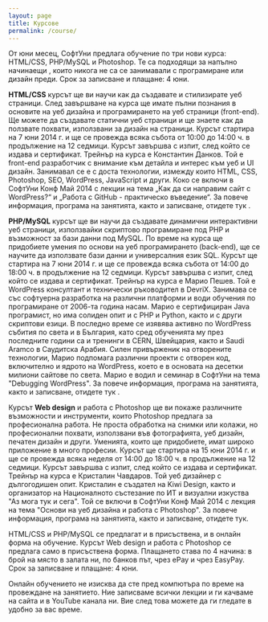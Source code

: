 ```yaml
---
layout: page
title: Курсове
permalink: /course/
---
```


От юни месец, СофтУни предлага обучение по три нови курса: HTML/CSS, PHP/MySQL и Photoshop. Те са подходящи за напълно начинаещи , които никога не са се занимавали с програмиране или дизайн преди.  Срок за записване и плащане: 4 юни.

<strong>HTML/CSS</strong> курсът ще ви научи как да създавате и стилизирате уеб страници. След завършване на курса ще имате пълни познания в основите на уеб дизайна и програмирането на уеб страници (front-end). Ще можете да създавате статични уеб страници и ще знаете как да ползвате похвати, използвани за дизайн на страници. Курсът стартира на 7 юни 2014 г. и ще се провежда всяка събота от 10:00 до 14:00 ч. в продължение на 12 седмици. Курсът завършва с изпит, след който се издава и сертификат. Трейнър на курса е Константин Данков. Той е front-end разработчик с внимание към детайла и интерес към уеб и UI дизайн. Занимавал се е с доста технологии, измежду които HTML, CSS, Photoshop, SEO, WordPress, JavaScript и други. Коко се включи в СофтУни Конф Май 2014 с лекции на тема „Как да си направим сайт с WordPress?“ и „Работа с GitHub - практическо въведение“.  За повече информация, програма на занятията, както и записване, отидете тук . 

<strong>PHP/MySQL</strong> курсът ще ви научи да създавате динамични интерактивни уеб страници, използвайки скриптово програмиране под PHP и възможност за бази данни под MySQL. По време на курса ще придобиете умения по основи на уеб програмирането (back-end), ще се научите да използвате бази данни и универсалния език SQL. Курсът ще стартира на 7 юни 2014 г. и ще се провежда всяка събота от 14:00 до 18:00 ч. в продължение на 12 седмици. Курсът завършва с изпит, след който се издава и сертификат. Трейнър на курса е Марио Пешев. Той е WordPress консултант и технически ръководител в DevriX. Занимава се със софтуерна разработка на различни платформи и води обучения по програмиране от 2006-та година насам. Марио е сертифициран Java програмист, но има солиден опит и с PHP и Python, както и с други скриптови езици. В последно време се изявява активно по WordPress събития по света и в България, като сред обученията му през последните години са и тренинги в CERN, Швейцария, както и Saudi Aramco в Саудитска Арабия. Силен привърженик на отворените технологии, Марио подпомага различни проекти с отворен код, включително и ядрото на WordPress, което е в основата на десетки милиони сайтове по света. Марио е водил и семинар в СофтУни на тема "Debugging WordPress". За повече информация, програма на занятията, както и записване, отидете тук . 

Курсът <strong>Web design</strong> и работа с Photoshop ще ви покаже различните възможности и инструменти, които Photoshop предлага за професионална работа. Не проста обработка на снимки или колажи, но професионални похвати, използвани във фотографията, уеб дизайн, печатен дизайн и други. Уменията, които ще придобиете, имат широко приложение в много професии. Курсът ще стартира на 15 юни 2014 г. и ще се провежда всяка неделя от 14:00 до 18:00 ч. в продължение на 12 седмици. Курсът завършва с изпит, след който се издава и сертификат. Трейнър на курса е Кристалин Чавдаров. Той уеб дизайнер с дългогодишен опит. Кристалин е създател на Kiwi Design, както и организатор на Националното състезание по ИТ и визуални изкуства "Аз мога тук и сега". Той се включи в СофтУни Конф Май 2014 с лекция на тема "Основи на уеб дизайна и работа с Photoshop". За повече информация, програма на занятията, както и записване, отидете тук. 

HTML/CSS и PHP/MySQL се предлагат и в присъствена, и в онлайн форма на обучение. Курсът Web design и работа с Photoshop се предлага само в присъствена форма. Плащането става по 4 начина: в брой на място в залата ни, по банков път, чрез ePay и чрез EasyPay. Срок за записване и плащане: 4 юни.

Онлайн обучението не изисква да сте пред компютъра по време на провеждане на занятието. Ние записваме всички лекции и ги качваме на сайта и в YouTube канала ни. Вие след това можете да ги гледате в удобно за вас време. 